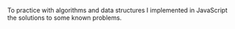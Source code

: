 To practice with algorithms and data structures I implemented in JavaScript the solutions to some known problems.
